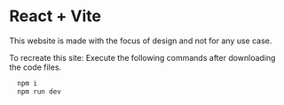 # React + Vite

This website is made with the focus of design and not for any use case.

To recreate this site:
Execute the following commands after downloading the code files.
```bash
  npm i 
  npm run dev
```
